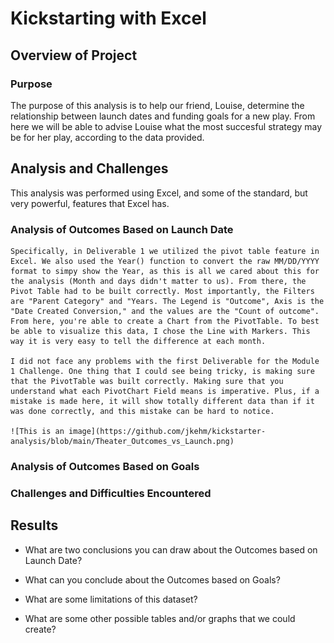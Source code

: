 # Kickstarting with Excel

## Overview of Project
### Purpose
The purpose of this analysis is to help our friend, Louise, determine the relationship between launch dates and funding goals for a new play. From here we will be able to advise Louise what the most succesful strategy may be for her play, according to the data provided. 
## Analysis and Challenges
This analysis was performed using Excel, and some of the standard, but very powerful, features that Excel has.
### Analysis of Outcomes Based on Launch Date
    Specifically, in Deliverable 1 we utilized the pivot table feature in Excel. We also used the Year() function to convert the raw MM/DD/YYYY format to simpy show the Year, as this is all we cared about this for the analysis (Month and days didn't matter to us). From there, the Pivot Table had to be built correctly. Most importantly, the Filters are "Parent Category" and "Years. The Legend is "Outcome", Axis is the "Date Created Conversion," and the values are the "Count of outcome". From here, you're able to create a Chart from the PivotTable. To best be able to visualize this data, I chose the Line with Markers. This way it is very easy to tell the difference at each month. 
    
    I did not face any problems with the first Deliverable for the Module 1 Challenge. One thing that I could see being tricky, is making sure that the PivotTable was built correctly. Making sure that you understand what each PivotChart Field means is imperative. Plus, if a mistake is made here, it will show totally different data than if it was done correctly, and this mistake can be hard to notice. 
    
    ![This is an image](https://github.com/jkehm/kickstarter-analysis/blob/main/Theater_Outcomes_vs_Launch.png)

### Analysis of Outcomes Based on Goals

### Challenges and Difficulties Encountered

## Results

- What are two conclusions you can draw about the Outcomes based on Launch Date?

- What can you conclude about the Outcomes based on Goals?

- What are some limitations of this dataset?

- What are some other possible tables and/or graphs that we could create?

